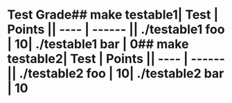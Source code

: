# Test Grade## make testable1| Test | Points || ---- | ------ || ./testable1 foo | 10| ./testable1 bar | 0## make testable2| Test | Points || ---- | ------ || ./testable2 foo | 10| ./testable2 bar | 10